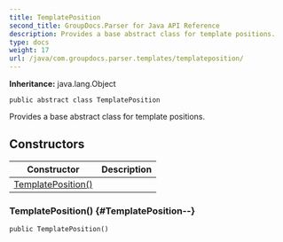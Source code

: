 ```yaml
---
title: TemplatePosition
second_title: GroupDocs.Parser for Java API Reference
description: Provides a base abstract class for template positions.
type: docs
weight: 17
url: /java/com.groupdocs.parser.templates/templateposition/
---
```

**Inheritance:**
java.lang.Object
```
public abstract class TemplatePosition
```

Provides a base abstract class for template positions.
## Constructors

| Constructor | Description |
| --- | --- |
| [TemplatePosition()](#TemplatePosition--) |  |
### TemplatePosition() {#TemplatePosition--}
```
public TemplatePosition()
```


